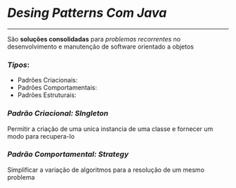 # ***Desing Patterns Com Java***

---

São **soluções consolidadas** para *problemas recorrentes* no desenvolvimento e
manutenção de software orientado a objetos

### ***Tipos***:

- Padrões Criacionais:
- Padrões Comportamentais:
- Padrões Estruturais:

### ***Padrão Criacional: SIngleton***

Permitir a criação de uma unica instancia de uma classe e fornecer um modo
para recupera-lo

### ***Padrão Comportamental: Strategy***

Simplificar a variação de algoritmos para a resolução de um mesmo problema